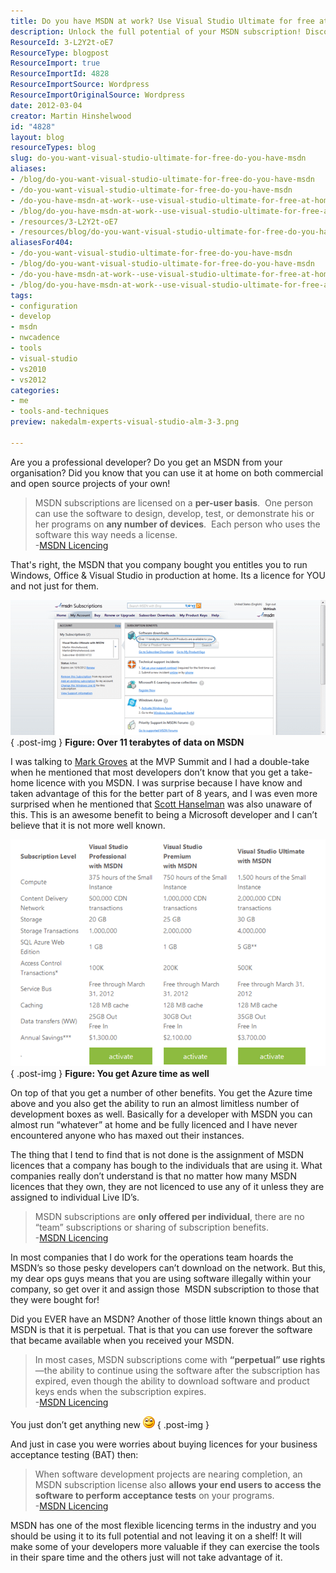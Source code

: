 ```yaml
---
title: Do you have MSDN at work? Use Visual Studio Ultimate for free at home?
description: Unlock the full potential of your MSDN subscription! Discover how to use Visual Studio Ultimate for free at home and enhance your development skills.
ResourceId: 3-L2Y2t-oE7
ResourceType: blogpost
ResourceImport: true
ResourceImportId: 4828
ResourceImportSource: Wordpress
ResourceImportOriginalSource: Wordpress
date: 2012-03-04
creator: Martin Hinshelwood
id: "4828"
layout: blog
resourceTypes: blog
slug: do-you-want-visual-studio-ultimate-for-free-do-you-have-msdn
aliases:
- /blog/do-you-want-visual-studio-ultimate-for-free-do-you-have-msdn
- /do-you-want-visual-studio-ultimate-for-free-do-you-have-msdn
- /do-you-have-msdn-at-work--use-visual-studio-ultimate-for-free-at-home-
- /blog/do-you-have-msdn-at-work--use-visual-studio-ultimate-for-free-at-home-
- /resources/3-L2Y2t-oE7
- /resources/blog/do-you-want-visual-studio-ultimate-for-free-do-you-have-msdn
aliasesFor404:
- /do-you-want-visual-studio-ultimate-for-free-do-you-have-msdn
- /blog/do-you-want-visual-studio-ultimate-for-free-do-you-have-msdn
- /do-you-have-msdn-at-work--use-visual-studio-ultimate-for-free-at-home-
- /blog/do-you-have-msdn-at-work--use-visual-studio-ultimate-for-free-at-home-
tags:
- configuration
- develop
- msdn
- nwcadence
- tools
- visual-studio
- vs2010
- vs2012
categories:
- me
- tools-and-techniques
preview: nakedalm-experts-visual-studio-alm-3-3.png

---
```

Are you a professional developer? Do you get an MSDN from your organisation? Did you know that you can use it at home on both commercial and open source projects of your own!

> MSDN subscriptions are licensed on a **per-user basis**.  One person can use the software to design, develop, test, or demonstrate his or her programs on **any number of devices**.  Each person who uses the software this way needs a license.  
> \-[MSDN Licencing](http://msdn.microsoft.com/en-us/subscriptions/cc150618.aspx)

That's right, the MSDN that you company bought you entitles you to run Windows, Office & Visual Studio in production at home. Its a licence for YOU and not just for them.

[![image](images/image_thumb12-1-1.png "image")](http://blog.hinshelwood.com/files/2012/03/image12.png)  
{ .post-img }
**Figure: Over 11 terabytes of data on MSDN**

I was talking to [Mark Groves](https://twitter.com/mgroves84) at the MVP Summit and I had a double-take when he mentioned that most developers don’t know that you get a take-home licence with you MSDN. I was surprise because I have know and taken advantage of this for the better part of 8 years, and I was even more surprised when he mentioned that [Scott Hanselman](http://www.hanselman.com/blog/) was also unaware of this. This is an awesome benefit to being a Microsoft developer and I can’t believe that it is not more well known.

[![image](images/image_thumb13-2-2.png "image")](http://blog.hinshelwood.com/files/2012/03/image13.png)  
{ .post-img }
**Figure: You get Azure time as well**

On top of that you get a number of other benefits. You get the Azure time above and you also get the ability to run an almost limitless number of development boxes as well. Basically for a developer with MSDN you can almost run “whatever” at home and be fully licenced and I have never encountered anyone who has maxed out their instances.

The thing that I tend to find that is not done is the assignment of MSDN licences that a company has bough to the individuals that are using it. What companies really don’t understand is that no matter how many MSDN licences that they own, they are not licenced to use any of it unless they are assigned to individual Live ID’s.

> MSDN subscriptions are **only offered per individual**, there are no “team” subscriptions or sharing of subscription benefits.  
> \-[MSDN Licencing](http://msdn.microsoft.com/en-us/subscriptions/cc150618.aspx)

In most companies that I do work for the operations team hoards the MSDN’s so those pesky developers can’t download on the network. But this, my dear ops guys means that you are using software illegally within your company, so get over it and assign those  MSDN subscription to those that they were bought for!

Did you EVER have an MSDN? Another of those little known things about an MSDN is that it is perpetual. That is that you can use forever the software that became available when you received your MSDN.

> In most cases, MSDN subscriptions come with **“perpetual” use rights**—the ability to continue using the software after the subscription has expired, even though the ability to download software and product keys ends when the subscription expires.  
> \-[MSDN Licencing](http://msdn.microsoft.com/en-us/subscriptions/cc150618.aspx)

You just don’t get anything new ![Smile](images/wlEmoticon-smile-4-4.png)
{ .post-img }

And just in case you were worries about buying licences for your business acceptance testing (BAT) then:

> When software development projects are nearing completion, an MSDN subscription license also **allows your end users to access the software to perform acceptance tests** on your programs.  
> \-[MSDN Licencing](http://msdn.microsoft.com/en-us/subscriptions/cc150618.aspx)

MSDN has one of the most flexible licencing terms in the industry and you should be using it to its full potential and not leaving it on a shelf! It will make some of your developers more valuable if they can exercise the tools in their spare time and the others just will not take advantage of it.
